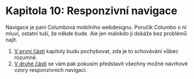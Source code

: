 # Kapitola 10: Responzivní navigace 

Navigace je paní Columbová mobilního webdesignu. Poručík Columbo o ní mluví, ostatní tuší, že někde bude. Ale jen málokdo ji dokáže bez problémů najít. 

1. [V první části](mobilni-navigace-hamburger.md) kapitoly budu pochybovat, zda je to schovávání vůbec rozumné.
2. [V druhé části](responzivni-navigace.md) se vám pak pokusím představit všechny možné návrhové vzory responzivních navigací.
